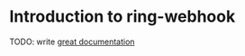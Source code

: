# Introduction to ring-webhook

TODO: write [great documentation](http://jacobian.org/writing/what-to-write/)

